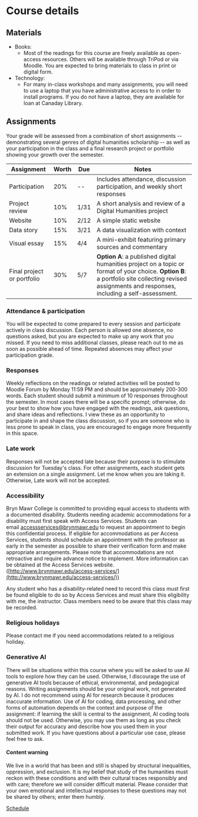 # Course details

## Materials

- Books:
	- Most of the readings for this course are freely available as open-access resources. Others will be available through TriPod or via Moodle. You are expected to bring materials to class in print or digital form.
- Technology:
	- For many in-class workshops and many assignments, you will need to use a laptop that you have administrative access to in order to install programs. If you do not have a laptop, they are available for loan at Canaday Library.

## Assignments

Your grade will be assessed from a combination of short assignments -- demonstrating several genres of digital humanities scholarship -- as well as your participation in the class and a final research project or portfolio showing your growth over the semester.

| Assignment                 | Worth | Due  | Notes                                                                                                                                                                                               |
| -------------------------- | ----- | ---- | --------------------------------------------------------------------------------------------------------------------------------------------------------------------------------------------------- |
| Participation              | 20%   | --   | Includes attendance, discussion participation, and weekly short responses                                                                                                                           |
| Project review             | 10%   | 1/31 | A short analysis and review of a Digital Humanities project                                                                                                                                         |
| Website                    | 10%   | 2/12 | A simple static website                                                                                                                                                                             |
| Data story                 | 15%   | 3/21 | A data visualization with context                                                                                                                                                                   |
| Visual essay               | 15%   | 4/4  | A mini-exhibit featuring primary sources and commentary                                                                                                                                             |
| Final project or portfolio | 30%   | 5/7  | **Option A**: a published digital humanities project on a topic or format of your choice. **Option B**: a portfolio site collecting revised assignments and responses, including a self-assessment. |

### Attendance & participation

You will be expected to come prepared to every session and participate actively in class discussion. Each person is allowed one absence, no questions asked, but you are expected to make up any work that you missed. If you need to miss additional classes, please reach out to me as soon as possible ahead of time. Repeated absences may affect your participation grade.

### Responses

Weekly reflections on the readings or related activities will be posted to Moodle Forum by Monday 11:59 PM and should be approximately 200-300 words. Each student should submit a minimum of 10 responses throughout the semester. In most cases there will be a specific prompt; otherwise, do your best to show how you have engaged with the readings, ask questions, and share ideas and reflections.  I view these as an opportunity to participate in and shape the class discussion, so if you are someone who is less prone to speak in class, you are encouraged to engage more frequently in this space. 

### Late work

Responses will not be accepted late because their purpose is to stimulate discussion for Tuesday's class. For other assignments, each student gets an extension on a single assignment. Let me know when you are taking it. Otherwise, Late work will not be accepted.

### Accessibility

Bryn Mawr College is committed to providing equal access to students with a documented disability. Students needing academic accommodations for a disability must first speak with Access Services. Students can email [accessservices@brynmawr.edu](mailto:accessservices@brynmawr.edu) to request an appointment to begin this confidential process. If eligible for accommodations as per Access Services, students should schedule an appointment with the professor as early in the semester as possible to share their verification form and make appropriate arrangements. Please note that accommodations are not retroactive and require advance notice to implement. More information can be obtained at the Access Services website. ([http://www.brynmawr.edu/access-services/](http://www.brynmawr.edu/access-services/))

Any student who has a disability-related need to record this class must first be found eligible to do so by Access Services and must share this eligibility with me, the instructor. Class members need to be aware that this class may be recorded.

### Religious holidays

Please contact me if you need accommodations related to a religious holiday.

### Generative AI

There will be situations within this course where you will be asked to use AI tools to explore how they can be used. Otherwise, I discourage the use of generative AI tools because of ethical, environmental, and pedagogical reasons. Writing assignments should be your original work, not generated by AI. I do not recommend using AI for research because it produces inaccurate information. Use of AI for coding, data processing, and other forms of automation depends on the context and purpose of the assignment: if learning the skill is central to the assignment, AI coding tools should not be used. Otherwise, you may use them as long as you check their output for accuracy and describe how you used them in your submitted work. If you have questions about a particular use case, please feel free to ask.

#### Content warning

We live in a world that has been and still is shaped by structural inequalities, oppression, and exclusion. It is my belief that study of the humanities must reckon with these conditions and with their cultural traces responsibly and with care; therefore we will consider difficult material. Please consider that your own emotional and intellectual responses to these questions may not be shared by others; enter them humbly.

[Schedule](schedule.md)